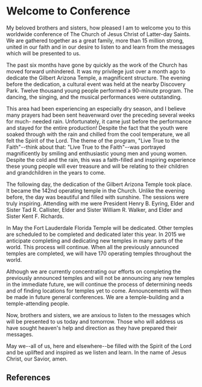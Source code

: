 # Welcome to Conference

My beloved brothers and sisters, how pleased I am to welcome you to this
worldwide conference of The Church of Jesus Christ of Latter-day Saints. We
are gathered together as a great family, more than 15 million strong, united
in our faith and in our desire to listen to and learn from the messages which
will be presented to us.

The past six months have gone by quickly as the work of the Church has moved
forward unhindered. It was my privilege just over a month ago to dedicate the
Gilbert Arizona Temple, a magnificent structure. The evening before the
dedication, a cultural event was held at the nearby Discovery Park. Twelve
thousand young people performed a 90-minute program. The dancing, the singing,
and the musical performances were outstanding.

This area had been experiencing an especially dry season, and I believe many
prayers had been sent heavenward over the preceding several weeks for much-
needed rain. Unfortunately, it came just before the performance and stayed for
the entire production! Despite the fact that the youth were soaked through
with the rain and chilled from the cool temperature, we all felt the Spirit of
the Lord. The theme of the program, "Live True to the Faith"--think about
that: "Live True to the Faith"--was portrayed magnificently by smiling and
enthusiastic young men and young women. Despite the cold and the rain, this
was a faith-filled and inspiring experience these young people will ever
treasure and will be relating to their children and grandchildren in the years
to come.

The following day, the dedication of the Gilbert Arizona Temple took place. It
became the 142nd operating temple in the Church. Unlike the evening before,
the day was beautiful and filled with sunshine. The sessions were truly
inspiring. Attending with me were President Henry B. Eyring, Elder and Sister
Tad R. Callister, Elder and Sister William R. Walker, and Elder and Sister
Kent F. Richards.

In May the Fort Lauderdale Florida Temple will be dedicated. Other temples are
scheduled to be completed and dedicated later this year. In 2015 we anticipate
completing and dedicating new temples in many parts of the world. This process
will continue. When all the previously announced temples are completed, we
will have 170 operating temples throughout the world.

Although we are currently concentrating our efforts on completing the
previously announced temples and will not be announcing any new temples in the
immediate future, we will continue the process of determining needs and of
finding locations for temples yet to come. Announcements will then be made in
future general conferences. We are a temple-building and a temple-attending
people.

Now, brothers and sisters, we are anxious to listen to the messages which will
be presented to us today and tomorrow. Those who will address us have sought
heaven's help and direction as they have prepared their messages.

May we--all of us, here and elsewhere--be filled with the Spirit of the Lord
and be uplifted and inspired as we listen and learn. In the name of Jesus
Christ, our Savior, amen.

## References


